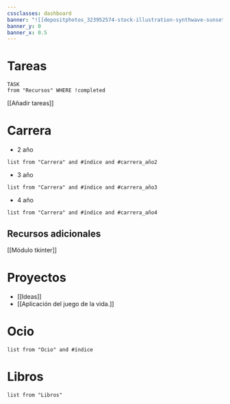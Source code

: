 ```yaml
---
cssclasses: dashboard
banner: "![[depositphotos_323952574-stock-illustration-synthwave-sunset-background-80s-sun.webp]]"
banner_y: 0
banner_x: 0.5
---
```


# Tareas
```dataview
TASK 
from "Recursos" WHERE !completed 
```
[[Añadir tareas]]
# Carrera

- 2 año
``` dataview
list from "Carrera" and #índice and #carrera_año2 
```

+ 3 año
``` dataview
list from "Carrera" and #índice and #carrera_año3 
```
+ 4 año
``` dataview
list from "Carrera" and #índice and #carrera_año4 
```
## Recursos adicionales
[[Módulo tkinter]]
# Proyectos
+ [[Ideas]]
+ [[Aplicación del juego de la vida.]]
# Ocio
``` dataview
list from "Ocio" and #índice
```

# Libros
``` dataview
list from "Libros"
```
